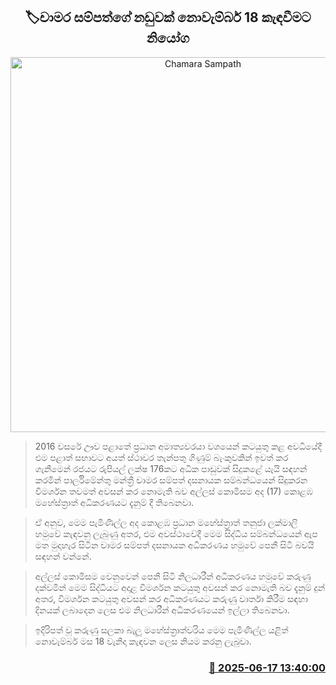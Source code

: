 <p align='center'><b><h2 align='center' title='Chamara Sampath's case ordered to be called on November 18'>🏷චාමර සම්පත්ගේ නඩුවක් නොවැම්බර් 18 කැඳවීමට නියෝග</h2></b></p>
<p align='center'><img src='https://helakuru.sgp1.cdn.digitaloceanspaces.com/esana/images/lib/court-2.jpg' width='600' alt='Chamara Sampath's case ordered to be called on November 18'></p>

> 2016 වසරේ ඌව පළාතේ ප්‍රධාන අමාත්‍යවරයා වශයෙන් කටයුතු කළ අවධියේදී එම පළාත් සභාවට අයත් ස්ථාවර තැන්පතු ගිණුම් බැංකුවකින් ඉවත් කර ගැනීමෙන් රජයට රුපියල් ලක්ෂ 176කට අධික පාඩුවක් සිදුකළේ යැයි සඳහන් කරමින් පාර්ලිමේන්තු මන්ත්‍රී චාමර සම්පත් දසනායක සම්බන්ධයෙන් සිදුකරන විමර්ශන තවමත් අවසන් කර නොමැති බව අල්ලස් කොමිසම අද (17) කොළඹ මහේස්ත්‍රාත් අධිකරණයට දැනුම් දී තිබෙනවා.

> ඒ අනුව, මෙම පැමිණිල්ල අද කොළඹ ප්‍රධාන මහේස්ත්‍රාත් තනුජා ලක්මාලි හමුවේ කැඳවනු ලැබුණු අතර, එම අවස්ථාවේදී මෙම සිද්ධිය සම්බන්ධයෙන් ඇප මත මුදාහැර සිටින චාමර සම්පත් දසනායක අධිකරණය හමුවේ පෙනී සිටි බවයි සඳහන් වන්නේ.

> අල්ලස් කොමිසම වෙනුවෙන් පෙනී සිටි නිලධාරීන් අධිකරණය හමුවේ කරුණු දක්වමින් මෙම සිද්ධියට අදාළ විමර්ශන කටයුතු අවසන් කර නොමැති බව දැනුම් දුන් අතර, විමර්ශන කටයුතු අවසන් කර අධිකරණයට කරුණු වාර්තා කිරීම සඳහා දිනයක් ලබාදෙන ලෙස එම නිලධාරීන් අධිකරණයෙන් ඉල්ලා තිබෙනවා.

> ඉදිරිපත් වූ කරුණු සලකා බැලූ මහේස්ත්‍රාත්වරිය මෙම පැමිණිල්ල යළිත් නොවැම්බර් මස 18 වැනිදා කැඳවන ලෙස නියම කරනු ලැබුවා.



<h3 align='right'><a href='https://www.helakuru.lk/esana/p/111086/'>📅 2025-06-17 13:40:00</a></h3>
